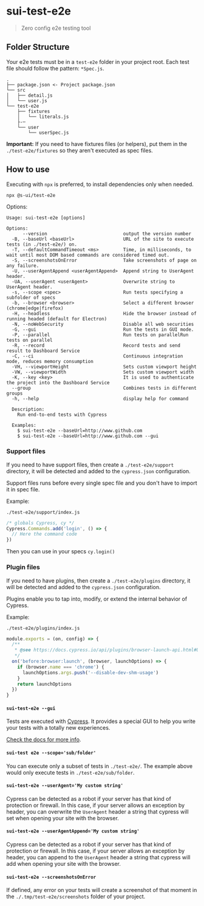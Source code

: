 # sui-test-e2e

> Zero config e2e testing tool

## Folder Structure

Your e2e tests must be in a `test-e2e` folder in your project root.
Each test file should follow the pattern: `*Spec.js`.

```
.
├── package.json <- Project package.json
└── src
│   ├── detail.js
│   └── user.js
└── test-e2e
    ├── fixtures
    │   └── literals.js
    ├-─ 
    └── user
        └── userSpec.js
```

**Important:** If you need to have fixtures files (or helpers), put them in the `./test-e2e/fixtures` so they aren't executed as spec files.

## How to use

Executing with `npx` is preferred, to install dependencies only when needed.

```sh
npx @s-ui/test-e2e
```

Options:
```
Usage: sui-test-e2e [options]

Options:
      --version                            output the version number
  -B, --baseUrl <baseUrl>                  URL of the site to execute tests (in ./test-e2e/) on.
  -T, --defaultCommandTimeout <ms>         Time, in milliseconds, to wait until most DOM based commands are considered timed out.
  -S, --screenshotsOnError                 Take screenshots of page on any failure.
  -U, --userAgentAppend <userAgentAppend>  Append string to UserAgent header.
  -UA, --userAgent <userAgent>             Overwrite string to UserAgent header.
  -s, --scope <spec>                       Run tests specifying a subfolder of specs
  -b, --browser <browser>                  Select a different browser (chrome|edge|firefox)
  -H, --headless                           Hide the browser instead of running headed (default for Electron)
  -N, --noWebSecurity                      Disable all web securities
  -G, --gui                                Run the tests in GUI mode.
  -P, --parallel                           Run tests on parallelRun tests on parallel
  -R, --record                             Record tests and send result to Dashboard Service
  -C, --ci                                 Continuous integration mode, reduces memory consumption
  -VH, --viewportHeight                    Sets custom viewport height
  -VW, --viewportWidth                     Sets custom viewport width
  -K, --key <key>                          It is used to authenticate the project into the Dashboard Service
  --group                                  Combines tests in different groups
  -h, --help                               display help for command

  Description:
    Run end-to-end tests with Cypress

  Examples:
    $ sui-test-e2e --baseUrl=http://www.github.com
    $ sui-test-e2e --baseUrl=http://www.github.com --gui
```

### Support files

If you need to have support files, then create a `./test-e2e/support` directory, it will be detected and added to the `cypress.json` configuration.

Support files runs before every single spec file and you don't have to import it in spec file.

Example:

`./test-e2e/support/index.js`

```js
/* globals Cypress, cy */
Cypress.Commands.add('login', () => {
  // Here the command code
})
```

Then you can use in your specs `cy.login()`

### Plugin files

If you need to have plugins, then create a `./test-e2e/plugins` directory, it will be detected and added to the `cypress.json` configuration.

Plugins enable you to tap into, modify, or extend the internal behavior of Cypress.

Example:

`./test-e2e/plugins/index.js`

```js
module.exports = (on, config) => {
  /**
   * @see https://docs.cypress.io/api/plugins/browser-launch-api.html#Usage
   */
  on('before:browser:launch', (browser, launchOptions) => {
    if (browser.name === 'chrome') {
      launchOptions.args.push('--disable-dev-shm-usage')
    }
    return launchOptions
  })
}
```

#### `sui-test-e2e --gui`

Tests are executed with [Cypress](https://www.cypress.io/). It provides a special GUI to help you write your tests with a totally new experiences.

[Check the docs for more info](https://docs.cypress.io/guides/overview/why-cypress.html#).

#### `sui-test e2e --scope='sub/folder'`

You can execute only a subset of tests in `./test-e2e/`. The example above would only execute tests in `./test-e2e/sub/folder`.

#### `sui-test-e2e --userAgent='My custom string'`

Cypress can be detected as a robot if your server has that kind of protection or firewall. In this case, if your server allows an exception by header, you can overwrite the `UserAgent` header a string that cypress will set when opening your site with the browser.

#### `sui-test-e2e --userAgentAppend='My custom string'`

Cypress can be detected as a robot if your server has that kind of protection or firewall. In this case, if your server allows an exception by header, you can append to the `UserAgent` header a string that cypress will add when opening your site with the browser.

#### `sui-test-e2e --screenshotsOnError`

If defined, any error on your tests will create a screenshot of that moment in the `./.tmp/test-e2e/screenshots` folder of your project.